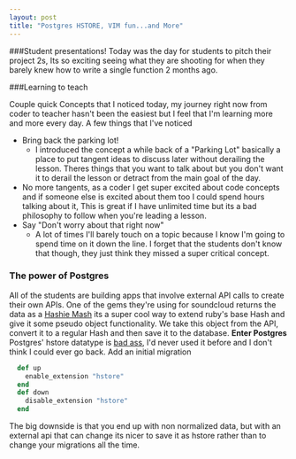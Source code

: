 ```yaml
---
layout: post
title: "Postgres HSTORE, VIM fun...and More"
---
```


###Student presentations!
Today was the day for students to pitch their project 2s, Its so exciting seeing what they are shooting for when they barely knew how to write a single function 2 months ago.

###Learning to teach

Couple quick Concepts that I noticed today, my journey right now from coder to teacher hasn't been the easiest but I feel that I'm learning more and more every day. A few things that I've noticed  

* Bring back the parking lot!
  * I introduced the concept a while back of a "Parking Lot" basically a place to put tangent ideas to discuss later without derailing the lesson. Theres things that you want to talk about but you don't want it to derail the lesson or detract from the main goal of the day.
* No more tangents, as a coder I get super excited about code concepts and if someone else is excited about them too I could spend hours talking about it, This is great if I have unlimited time but its a bad philosophy to follow when you're leading a lesson.
* Say "Don't worry about that right now" 
  * A lot of times I'll barely touch on a topic because I know I'm going to spend time on it down the line. I forget that the students don't know that though, they just think they missed a super critical concept.

### The power of Postgres

All of the students are building apps that involve external API calls to create their own APIs. One of the gems they're using for soundcloud returns the data as a [Hashie Mash](http://www.ruby-doc.org/gems/docs/z/zerobearing-hashie-0.1.9/README_rdoc.html) its a super cool way to extend ruby's base Hash and give it some pseudo object functionality. We take this object from the API, convert it to a regular Hash and then save it to the database. 
**Enter Postgres**
Postgres' hstore datatype is [bad ass](http://www.postgresql.org/docs/9.0/static/hstore.html), I'd never used it before and I don't think I could ever go back.
Add an initial migration

~~~ ruby
  def up
    enable_extension "hstore"
  end
  def down
    disable_extension "hstore"
  end
~~~ 

The big downside is that you end up with non normalized data, but with an external api that can change its nicer to save it as hstore rather than to change your migrations all the time.
